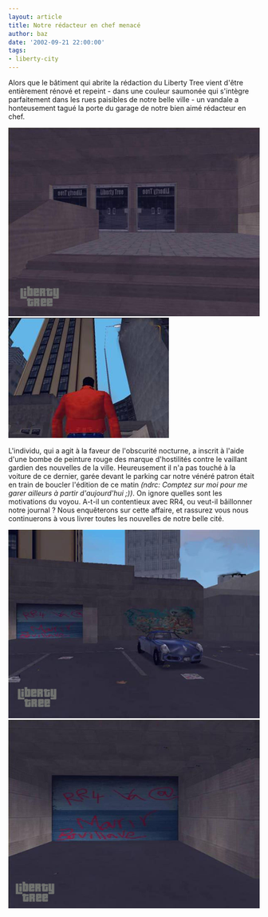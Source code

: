 ```yaml
---
layout: article
title: Notre rédacteur en chef menacé
author: baz
date: '2002-09-21 22:00:00'
tags:
- liberty-city
---
```


Alors que le bâtiment qui abrite la rédaction du Liberty Tree vient d'être entièrement rénové et repeint - dans une couleur saumonée qui s'intègre parfaitement dans les rues paisibles de notre belle ville - un vandale a honteusement tagué la porte du garage de notre bien aimé rédacteur en chef.

![](/content/images/v1/user1/rr41.jpg)
![](/content/images/v1/user1/rr42.jpg)

L'individu, qui a agit à la faveur de l'obscurité nocturne, a inscrit à l'aide d'une bombe de peinture rouge des marque d'hostilités contre le vaillant gardien des nouvelles de la ville. Heureusement il n'a pas touché à la voiture de ce dernier, garée devant le parking car notre vénéré patron était en train de boucler l'édition de ce matin _(ndrc: Comptez sur moi pour me garer ailleurs à partir d'aujourd'hui ;))_. On ignore quelles sont les motivations du voyou. A-t-il un contentieux avec RR4, ou veut-il bâillonner notre journal ? Nous enquêterons sur cette affaire, et rassurez vous nous continuerons à vous livrer toutes les nouvelles de notre belle cité.

![](/content/images/v1/user1/rr43.jpg)
![](/content/images/v1/user1/rr44.jpg)

<!--kg-card-end: markdown-->
